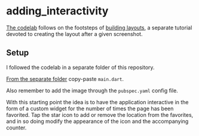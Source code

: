 # adding_interactivity

[The codelab](https://docs.flutter.dev/development/ui/interactive) follows on the footsteps of [building layouts](https://docs.flutter.dev/development/ui/layout/tutorial), a separate tutorial devoted to creating the layout after a given screenshot.

## Setup

I followed the codelab in a separate folder of this repository.

[From the separate folder](https://github.com/borntofrappe/flutter-dev/tree/master/building_layouts) copy-paste `main.dart`.

Also remember to add the image through the `pubspec.yaml` config file.

With this starting point the idea is to have the application interactive in the form of a custom widget for the number of times the page has been favorited. Tap the star icon to add or remove the location from the favorites, and in so doing modify the appearance of the icon and the accompanying counter.
